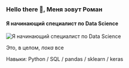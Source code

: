 ### Hello there 👋, Меня зовут Роман
#### Я начинающий специалист по Data Science
![Я начинающий специалист по Data Science](https://i.ibb.co/9gMxRNm/1500x500.jpg)

Это, в целом, *пока* все

Навыки: Python / SQL / pandas / sklearn / keras






